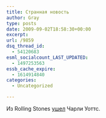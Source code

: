 ```yaml
---
title: Странная новость
author: Gray
type: posts
date: 2009-09-02T18:58:30+00:00
excerpt:
url: /9859
dsq_thread_id:
  - 54120683
esml_socialcount_LAST_UPDATED:
  - 1497253563
essb_cache_expire:
  - 1614914840
categories:
  - Uncategorized

---
```








<p style="clear: both">
  Из Rolling Stones <a href="http://www.kommersant.ua/doc.html?docId=1230840&#038;IssueId=7000215" target="_blank">ушел</a> Чарли Уоттс.
</p>